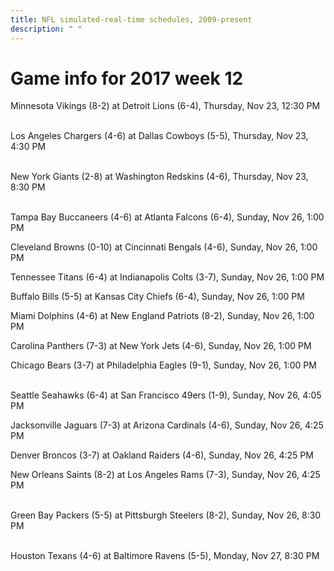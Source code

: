 ```yaml
---
title: NFL simulated-real-time schedules, 2009-present
description: " "
---
```


# Game info for 2017 week 12

Minnesota Vikings (8-2) at Detroit Lions (6-4), Thursday, Nov 23, 12:30 PM

<br/>Los Angeles Chargers (4-6) at Dallas Cowboys (5-5), Thursday, Nov 23, 4:30 PM

<br/>New York Giants (2-8) at Washington Redskins (4-6), Thursday, Nov 23, 8:30 PM

<br/>Tampa Bay Buccaneers (4-6) at Atlanta Falcons (6-4), Sunday, Nov 26, 1:00 PM

Cleveland Browns (0-10) at Cincinnati Bengals (4-6), Sunday, Nov 26, 1:00 PM

Tennessee Titans (6-4) at Indianapolis Colts (3-7), Sunday, Nov 26, 1:00 PM

Buffalo Bills (5-5) at Kansas City Chiefs (6-4), Sunday, Nov 26, 1:00 PM

Miami Dolphins (4-6) at New England Patriots (8-2), Sunday, Nov 26, 1:00 PM

Carolina Panthers (7-3) at New York Jets (4-6), Sunday, Nov 26, 1:00 PM

Chicago Bears (3-7) at Philadelphia Eagles (9-1), Sunday, Nov 26, 1:00 PM

<br/>Seattle Seahawks (6-4) at San Francisco 49ers (1-9), Sunday, Nov 26, 4:05 PM

Jacksonville Jaguars (7-3) at Arizona Cardinals (4-6), Sunday, Nov 26, 4:25 PM

Denver Broncos (3-7) at Oakland Raiders (4-6), Sunday, Nov 26, 4:25 PM

New Orleans Saints (8-2) at Los Angeles Rams (7-3), Sunday, Nov 26, 4:25 PM

<br/>Green Bay Packers (5-5) at Pittsburgh Steelers (8-2), Sunday, Nov 26, 8:30 PM

<br/>Houston Texans (4-6) at Baltimore Ravens (5-5), Monday, Nov 27, 8:30 PM

